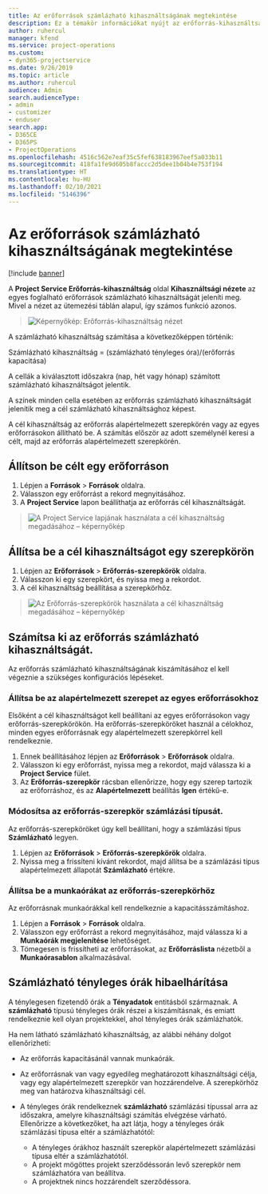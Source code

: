 ```yaml
---
title: Az erőforrások számlázható kihasználtságának megtekintése
description: Ez a témakör információkat nyújt az erőforrás-kihasználtsági nézetről.
author: ruhercul
manager: kfend
ms.service: project-operations
ms.custom:
- dyn365-projectservice
ms.date: 9/26/2019
ms.topic: article
ms.author: ruhercul
audience: Admin
search.audienceType:
- admin
- customizer
- enduser
search.app:
- D365CE
- D365PS
- ProjectOperations
ms.openlocfilehash: 4516c562e7eaf35c5fef638183967eef5a033b11
ms.sourcegitcommit: 418fa1fe9d605b8faccc2d5dee1b04b4e753f194
ms.translationtype: HT
ms.contentlocale: hu-HU
ms.lasthandoff: 02/10/2021
ms.locfileid: "5146396"
---
```

# <a name="view-chargeable-utilization-for-resources"></a>Az erőforrások számlázható kihasználtságának megtekintése

[!include [banner](../includes/psa-now-project-operations.md)]
 
A **Project Service Erőforrás-kihasználtság** oldal **Kihasználtsági nézete** az egyes foglalható erőforrások számlázható kihasználtságát jeleníti meg. Mivel a nézet az ütemezési táblán alapul, így számos funkció azonos.

> ![Képernyőkép: Erőforrás-kihasználtság nézet](media/FAQ-utilization-1.png)
 

A számlázható kihasználtság számítása a következőképpen történik:

   Számlázható kihasználtság = (számlázható tényleges óra)/(erőforrás kapacitása)

A cellák a kiválasztott időszakra (nap, hét vagy hónap) számított számlázható kihasználtságot jelentik.

A színek minden cella esetében az erőforrás számlázható kihasználtságát jelenítik meg a cél számlázható kihasználtsághoz képest. 

A cél kihasználtság az erőforrás alapértelmezett szerepkörén vagy az egyes erőforrásokon állítható be. A számítás először az adott személynél keresi a célt, majd az erőforrás alapértelmezett szerepkörén.

## <a name="set-target-on-a-resource"></a>Állítson be célt egy erőforráson

1. Lépjen a **Források** \> **Források** oldalra. 
2. Válasszon egy erőforrást a rekord megnyitásához. 
3. A **Project Service** lapon beállíthatja az erőforrás cél kihasználtságát.

> ![A Project Service lapjának használata a cél kihasználtság megadásához – képernyőkép](media/FAQ-utilization-2.png)
 
## <a name="set-target-utilization-on-a-role"></a>Állítsa be a cél kihasználtságot egy szerepkörön

1. Lépjen az **Erőforrások** \> **Erőforrás-szerepkörök** oldalra. 
2. Válasszon ki egy szerepkört, és nyissa meg a rekordot. 
3. A cél kihasználtság beállítása a szerepkörhöz.

> ![Az Erőforrás-szerepkörök használata a cél kihasználtság megadásához – képernyőkép](media/FAQ-utilization-3.png)
 
## <a name="calculate-chargeable-utilization-for-a-resource"></a>Számítsa ki az erőforrás számlázható kihasználtságát.

Az erőforrás számlázható kihasználtságának kiszámításához el kell végeznie a szükséges konfigurációs lépéseket. 

### <a name="set-default-role-for-individual-resource"></a>Állítsa be az alapértelmezett szerepet az egyes erőforrásokhoz

Elsőként a cél kihasználtságot kell beállítani az egyes erőforrásokon vagy erőforrás-szerepkörökön. Ha erőforrás-szerepköröket használ a célokhoz, minden egyes erőforrásnak egy alapértelmezett szerepkörrel kell rendelkeznie. 

1. Ennek beállításához lépjen az **Erőforrások** \> **Erőforrások** oldalra. 
2. Válasszon ki egy erőforrást, nyissa meg a rekordot, majd válassza ki a **Project Service** fület. 
3. Az **Erőforrás-szerepkör** rácsban ellenőrizze, hogy egy szerep tartozik az erőforráshoz, és az **Alapértelmezett** beállítás **Igen** értékű-e.
 
### <a name="change-billing-type-for-resource-role"></a>Módosítsa az erőforrás-szerepkör számlázási típusát.

Az erőforrás-szerepköröket úgy kell beállítani, hogy a számlázási típus **Számlázható** legyen. 

1. Lépjen az **Erőforrások** \> **Erőforrás-szerepkörök** oldalra. 
2. Nyissa meg a frissíteni kívánt rekordot, majd állítsa be a számlázási típus alapértelmezett állapotát **Számlázható** értékre.

### <a name="set-working-hours-for-resource-role"></a>Állítsa be a munkaórákat az erőforrás-szerepkörhöz
 
Az erőforrásnak munkaórákkal kell rendelkeznie a kapacitásszámításhoz. 

1. Lépjen a **Források** \> **Források** oldalra. 
2. Válasszon egy erőforrást a rekord megnyitásához, majd válassza ki a **Munkaórák megjelenítése** lehetőséget. 
3. Tömegesen is frissítheti az erőforrásokat, az **Erőforráslista** nézetből a **Munkaórasablon** alkalmazásával.

## <a name="troubleshooting-chargeable-actual-hours"></a>Számlázható tényleges órák hibaelhárítása

A ténylegesen fizetendő órák a **Tényadatok** entitásból származnak. A **számlázható** típusú tényleges órák részei a kiszámításnak, és emiatt rendelkeznie kell olyan projektekkel, ahol tényleges órák számlázhatók.

Ha nem látható számlázható kihasználtság, az alábbi néhány dolgot ellenőrizheti:

- Az erőforrás kapacitásánál vannak munkaórák.
- Az erőforrásnak van vagy egyedileg meghatározott kihasználtsági célja, vagy egy alapértelmezett szerepkör van hozzárendelve. A szerepkörhöz meg van határozva kihasználtsági cél.
- A tényleges órák rendelkeznek **számlázható** számlázási típussal arra az időszakra, amelyre kihasználtsági számítás elvégzése várható. Ellenőrizze a következőket, ha azt látja, hogy a tényleges órák számlázási típusa eltér a számlázhatótól:

  - A tényleges órákhoz használt szerepkör alapértelmezett számlázási típusa eltér a számlázhatótól.
  - A projekt mögöttes projekt szerződéssorán levő szerepkör nem számlázhatóra van beállítva.
  - A projektnek nincs hozzárendelt szerződéssora.

